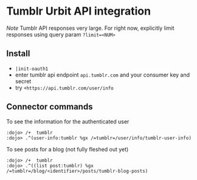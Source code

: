 # Tumblr Urbit API integration
*Note* Tumblr API responses very large. For right now, explicitly limit 
responses using query param `?limit=<NUM>`

## Install
- `|init-oauth1`
- enter tumblr api endpoint `api.tumblr.com` and your consumer key and secret
- try `+https://api.tumblr.com/user/info`

## Connector commands
To see the information for the authenticated user
```
:dojo> /+  tumblr
:dojo> .^(user-info:tumblr %gx /=tumblr=/user/info/tumblr-user-info)
```

To see posts for a blog (not fully fleshed out yet)
```
:dojo> /+  tumblr
:dojo> .^((list post:tumblr) %gx /=tumblr=/blog/<identifier>/posts/tumblr-blog-posts)
```



